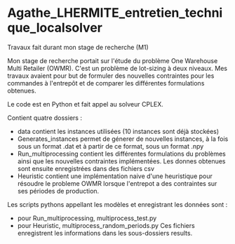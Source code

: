 # Agathe_LHERMITE_entretien_technique_localsolver
Travaux fait durant mon stage de recherche (M1)

Mon stage de recherche portait sur l'étude du problème One Warehouse Multi Retailer (OWMR). C'est un problème de lot-sizing à deux niveaux. Mes travaux avaient pour but de formuler des nouvelles contraintes pour les commandes à l'entrepôt et de comparer les différentes formulations obtenues.

Le code est en Python et fait appel au solveur CPLEX.

Contient quatre dossiers :
- data contient les instances utilisées (10 instances sont déjà stockées)
- Generates_instances permet de génerer de nouvelles instances, à la fois sous un format .dat et à partir de ce format, sous un format .npy
- Run_multiprocessing contient les différentes formulations du problèmes ainsi que les nouvelles contraintes implémentées. Les donnes obtenues sont ensuite enregistrées dans des fichiers csv
- Heuristic contient une implémentation naive d'une heuristique pour résoudre le probleme OWMR lorsque l'entrepot a des contraintes sur ses périodes de production.

Les scripts pythons appellant les modèles et enregistrant les données sont :
- pour Run_multiprocessing, multiprocess_test.py
- pour Heuristic, multiprocess_random_periods.py
 Ces fichiers enregistrent les informations dans les sous-dossiers results.
  
  
